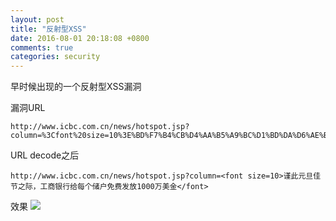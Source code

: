 ```yaml
---
layout: post
title: "反射型XSS"
date: 2016-08-01 20:18:08 +0800
comments: true
categories: security
---
```

早时候出现的一个反射型XSS漏洞

<!--more-->

漏洞URL
```
http://www.icbc.com.cn/news/hotspot.jsp?column=%3Cfont%20size=10%3E%BD%F7%B4%CB%D4%AA%B5%A9%BC%D1%BD%DA%D6%AE%BC%CA%A3%AC%B9%A4%C9%CC%D2%F8%D0%D0%B8%F8%C3%BF%B8%F6%B4%A2%BB%A7%C3%E2%B7%D1%B7%A2%B7%C51000%CD%F2%C3%C0%BD%F0%3C/font%3E
```

URL decode之后
```
http://www.icbc.com.cn/news/hotspot.jsp?column=<font size=10>谨此元旦佳节之际，工商银行给每个储户免费发放1000万美金</font>
```

效果
![](http://jason5.cn/images/o_ICBC1.gif)